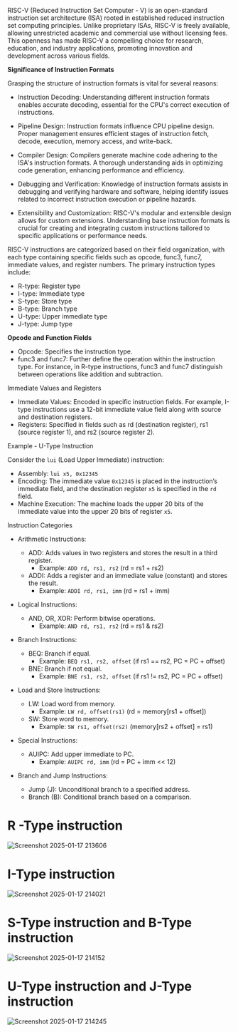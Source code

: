 RISC-V (Reduced Instruction Set Computer - V) is an open-standard instruction set architecture (ISA) rooted in established reduced instruction set computing principles. Unlike proprietary ISAs, RISC-V is freely available, allowing unrestricted academic and commercial use without licensing fees. This openness has made RISC-V a compelling choice for research, education, and industry applications, promoting innovation and development across various fields.

**Significance of Instruction Formats**

Grasping the structure of instruction formats is vital for several reasons:

- Instruction Decoding: Understanding different instruction formats enables accurate decoding, essential for the CPU's correct execution of instructions.

- Pipeline Design: Instruction formats influence CPU pipeline design. Proper management ensures efficient stages of instruction fetch, decode, execution, memory access, and write-back.

- Compiler Design: Compilers generate machine code adhering to the ISA's instruction formats. A thorough understanding aids in optimizing code generation, enhancing performance and efficiency.

- Debugging and Verification: Knowledge of instruction formats assists in debugging and verifying hardware and software, helping identify issues related to incorrect instruction execution or pipeline hazards.

- Extensibility and Customization: RISC-V's modular and extensible design allows for custom extensions. Understanding base instruction formats is crucial for creating and integrating custom instructions tailored to specific applications or performance needs.

RISC-V instructions are categorized based on their field organization, with each type containing specific fields such as opcode, func3, func7, immediate values, and register numbers. The primary instruction types include:

- R-type: Register type
- I-type: Immediate type
- S-type: Store type
- B-type: Branch type
- U-type: Upper immediate type
- J-type: Jump type

**Opcode and Function Fields**

- Opcode: Specifies the instruction type.
- func3 and func7: Further define the operation within the instruction type. For instance, in R-type instructions, func3 and func7 distinguish between operations like addition and subtraction.

Immediate Values and Registers

- Immediate Values: Encoded in specific instruction fields. For example, I-type instructions use a 12-bit immediate value field along with source and destination registers.
- Registers: Specified in fields such as rd (destination register), rs1 (source register 1), and rs2 (source register 2).

Example - U-Type Instruction

Consider the `lui` (Load Upper Immediate) instruction:

- Assembly: `lui x5, 0x12345`
- Encoding: The immediate value `0x12345` is placed in the instruction’s immediate field, and the destination register `x5` is specified in the `rd` field.
- Machine Execution: The machine loads the upper 20 bits of the immediate value into the upper 20 bits of register `x5`.

Instruction Categories

- Arithmetic Instructions:
  - ADD: Adds values in two registers and stores the result in a third register.
    - Example: `ADD rd, rs1, rs2` (rd = rs1 + rs2)
  - ADDI: Adds a register and an immediate value (constant) and stores the result.
    - Example: `ADDI rd, rs1, imm` (rd = rs1 + imm)

- Logical Instructions:
  - AND, OR, XOR: Perform bitwise operations.
    - Example: `AND rd, rs1, rs2` (rd = rs1 & rs2)

- Branch Instructions:
  - BEQ: Branch if equal.
    - Example: `BEQ rs1, rs2, offset` (if rs1 == rs2, PC = PC + offset)
  - BNE: Branch if not equal.
    - Example: `BNE rs1, rs2, offset` (if rs1 != rs2, PC = PC + offset)

- Load and Store Instructions:
  - LW: Load word from memory.
    - Example: `LW rd, offset(rs1)` (rd = memory[rs1 + offset])
  - SW: Store word to memory.
    - Example: `SW rs1, offset(rs2)` (memory[rs2 + offset] = rs1)

- Special Instructions:
  - AUIPC: Add upper immediate to PC.
    - Example: `AUIPC rd, imm` (rd = PC + imm << 12)

- Branch and Jump Instructions:
  - Jump (J): Unconditional branch to a specified address.
  - Branch (B): Conditional branch based on a comparison.
    
# R -Type instruction
![Screenshot 2025-01-17 213606](https://github.com/user-attachments/assets/a852d0d1-4c9f-442f-add7-f30ab0672186)

# I-Type instruction
![Screenshot 2025-01-17 214021](https://github.com/user-attachments/assets/14f40941-5b60-4bc4-9a29-a61ccaf47353)

# S-Type instruction and B-Type instruction
![Screenshot 2025-01-17 214152](https://github.com/user-attachments/assets/57411b08-0b36-4b93-9aa2-631d11eeb253)

# U-Type instruction and J-Type instruction
![Screenshot 2025-01-17 214245](https://github.com/user-attachments/assets/d794ed48-1ad4-465c-a981-160f8ffedac7)





